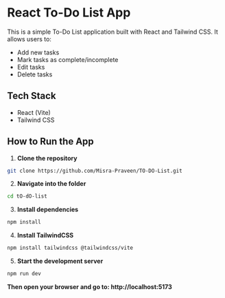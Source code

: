 # React To-Do List App

This is a simple To-Do List application built with React and Tailwind CSS. It allows users to:

- Add new tasks
- Mark tasks as complete/incomplete
- Edit tasks
- Delete tasks

## Tech Stack

- React (Vite)
- Tailwind CSS

##  How to Run the App

1. **Clone the repository**
```bash
git clone https://github.com/Misra-Praveen/TO-DO-List.git
```

2. **Navigate into the folder**
```bash
cd tO-dO-list
```

3. **Install dependencies**
```bash
npm install
```

4. **Install TailwindCSS**
```bash
npm install tailwindcss @tailwindcss/vite
```

5. **Start the development server**
```bash
npm run dev
```

**Then open your browser and go to: http://localhost:5173**